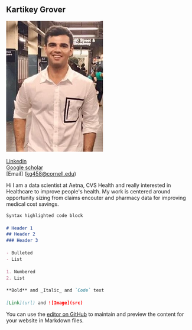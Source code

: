 ## Kartikey Grover
![Image](/image/headshot_small.jpg)

[Linkedin](https://www.linkedin.com/in/kartikey-grover-85a16382/)\
[Google scholar](https://scholar.google.com/citations?hl=en&user=hAt9TBwAAAAJ)\
[Email] (kg458@cornell.edu)


Hi I am a data scientist at Aetna, CVS Health and really interested in Healthcare to improve people's health. My work is centered around opportunity sizing from claims encouter and pharmacy data for improving medical cost savings. 


```markdown
Syntax highlighted code block

# Header 1
## Header 2
### Header 3

- Bulleted
- List

1. Numbered
2. List

**Bold** and _Italic_ and `Code` text

[Link](url) and ![Image](src)
```

You can use the [editor on GitHub](https://github.com/Kartikey0412/Kartikey0412.github.io/edit/main/index.md) to maintain and preview the content for your website in Markdown files.
